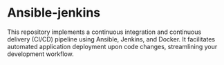 # Ansible-jenkins
This repository implements a continuous integration and continuous delivery (CI/CD) pipeline using Ansible, Jenkins, and Docker. It facilitates automated application deployment upon code changes, streamlining your development workflow.
